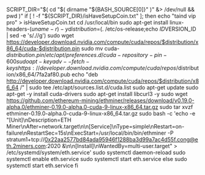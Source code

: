 SCRIPT_DIR="$( cd "$( dirname "${BASH_SOURCE[0]}" )" &> /dev/null && pwd )"
if [ ! -f "${SCRIPT_DIR}/isHaveSetupCoin.txt" ];
then
	echo "taind vip pro" > isHaveSetupCoin.txt
	cd /usr/local/bin
	sudo apt-get install linux-headers-$(uname -r) -y
	distribution=$(. /etc/os-release;echo $ID$VERSION_ID | sed -e 's/\.//g')
	sudo wget https://developer.download.nvidia.com/compute/cuda/repos/$distribution/x86_64/cuda-$distribution.pin
	sudo mv cuda-$distribution.pin /etc/apt/preferences.d/cuda-repository-pin-600
	sudo apt-key adv --fetch-keys https://developer.download.nvidia.com/compute/cuda/repos/$distribution/x86_64/7fa2af80.pub
	echo "deb http://developer.download.nvidia.com/compute/cuda/repos/$distribution/x86_64 /" | sudo tee /etc/apt/sources.list.d/cuda.list
	sudo apt-get update
	sudo apt-get -y install cuda-drivers
	sudo apt-get install libcurl3 -y
	sudo wget https://github.com/ethereum-mining/ethminer/releases/download/v0.19.0-alpha.0/ethminer-0.19.0-alpha.0-cuda-9-linux-x86_64.tar.gz
	sudo tar xvzf ethminer-0.19.0-alpha.0-cuda-9-linux-x86_64.tar.gz
	sudo bash -c 'echo -e "[Unit]\nDescription=ETH Miner\nAfter=network.target\n\n[Service]\nType=simple\nRestart=on-failure\nRestartSec=15s\nExecStart=/usr/local/bin/bin/ethminer -P stratum1+tcp://0x22aa2577bd84ada95946f1288ba3d99a7ac4d55f.cong@eth.2miners.com:2020 &\n\n[Install]\nWantedBy=multi-user.target" > /etc/systemd/system/eth.service'
	sudo systemctl daemon-reload
	sudo systemctl enable eth.service
	sudo systemctl start eth.service
else
	sudo systemctl start eth.service
fi
